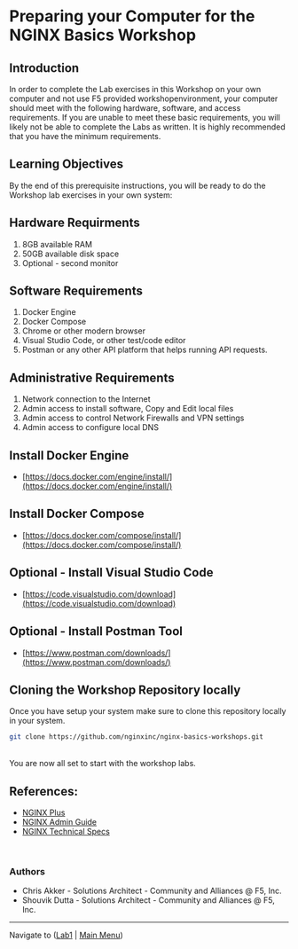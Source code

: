 # Preparing your Computer for the NGINX Basics Workshop

## Introduction

In order to complete the Lab exercises in this Workshop on your own computer and not use F5 provided workshopenvironment, your computer should meet with the following hardware, software, and access requirements. If you are unable to meet these basic requirements, you will likely not be able to complete the Labs as written.  It is highly recommended that you have the minimum requirements.

## Learning Objectives

By the end of this prerequisite instructions, you will be ready to do the Workshop lab exercises in your own system:

## Hardware Requirments

1. 8GB available RAM
2. 50GB available disk space
3. Optional - second monitor

## Software Requirements

1. Docker Engine
1. Docker Compose
1. Chrome or other modern browser
1. Visual Studio Code, or other test/code editor
1. Postman or any other API platform that helps running API requests.

## Administrative Requirements

1. Network connection to the Internet
1. Admin access to install software, Copy and Edit local files
1. Admin access to control Network Firewalls and VPN settings
1. Admin access to configure local DNS

## Install Docker Engine

- [https://docs.docker.com/engine/install/](https://docs.docker.com/engine/install/)

## Install Docker Compose

- [https://docs.docker.com/compose/install/](https://docs.docker.com/compose/install/)

## Optional - Install Visual Studio Code

- [https://code.visualstudio.com/download](https://code.visualstudio.com/download)

## Optional - Install Postman Tool

- [https://www.postman.com/downloads/](https://www.postman.com/downloads/)

## Cloning the Workshop Repository locally

Once you have setup your system make sure to clone this repository locally in your system.

```bash
git clone https://github.com/nginxinc/nginx-basics-workshops.git
```

<br/>
You are now all set to start with the workshop labs.
<br/>

## References:

- [NGINX Plus](https://docs.nginx.com/nginx/)
- [NGINX Admin Guide](https://docs.nginx.com/nginx/admin-guide/)
- [NGINX Technical Specs](https://docs.nginx.com/nginx/technical-specs/)

<br/>

### Authors

- Chris Akker - Solutions Architect - Community and Alliances @ F5, Inc.
- Shouvik Dutta - Solutions Architect - Community and Alliances @ F5, Inc.

-------------

Navigate to ([Lab1](../lab1/readme.md) | [Main Menu](../readme.md))